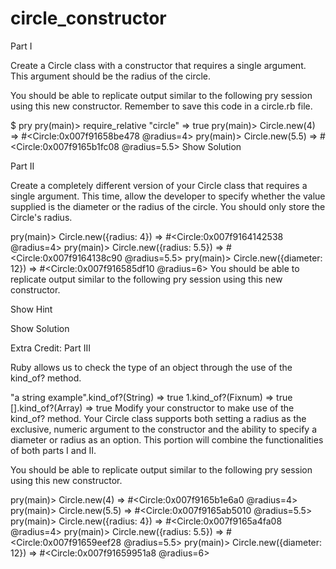 # circle_constructor

Part I

Create a Circle class with a constructor that requires a single argument. This argument should be the radius of the circle.

You should be able to replicate output similar to the following pry session using this new constructor. Remember to save this code in a circle.rb file.

$ pry
pry(main)> require_relative "circle"
=> true
pry(main)> Circle.new(4)
=> #<Circle:0x007f91658be478 @radius=4>
pry(main)> Circle.new(5.5)
=> #<Circle:0x007f9165b1fc08 @radius=5.5>
Show Solution

Part II

Create a completely different version of your Circle class that requires a single argument. This time, allow the developer to specify whether the value supplied is the diameter or the radius of the circle. You should only store the Circle's radius.

pry(main)> Circle.new({radius: 4})
=> #<Circle:0x007f9164142538 @radius=4>
pry(main)> Circle.new({radius: 5.5})
=> #<Circle:0x007f9164138c90 @radius=5.5>
pry(main)> Circle.new({diameter: 12})
=> #<Circle:0x007f916585df10 @radius=6>
You should be able to replicate output similar to the following pry session using this new constructor.

Show Hint

Show Solution

Extra Credit: Part III

Ruby allows us to check the type of an object through the use of the kind_of? method.

"a string example".kind_of?(String) => true
1.kind_of?(Fixnum) => true
[].kind_of?(Array) => true
Modify your constructor to make use of the kind_of? method. Your Circle class supports both setting a radius as the exclusive, numeric argument to the constructor and the ability to specify a diameter or radius as an option. This portion will combine the functionalities of both parts I and II.

You should be able to replicate output similar to the following pry session using this new constructor.

pry(main)> Circle.new(4)
=> #<Circle:0x007f9165b1e6a0 @radius=4>
pry(main)> Circle.new(5.5)
=> #<Circle:0x007f9165ab5010 @radius=5.5>
pry(main)> Circle.new({radius: 4})
=> #<Circle:0x007f9165a4fa08 @radius=4>
pry(main)> Circle.new({radius: 5.5})
=> #<Circle:0x007f91659eef28 @radius=5.5>
pry(main)> Circle.new({diameter: 12})
=> #<Circle:0x007f91659951a8 @radius=6>
